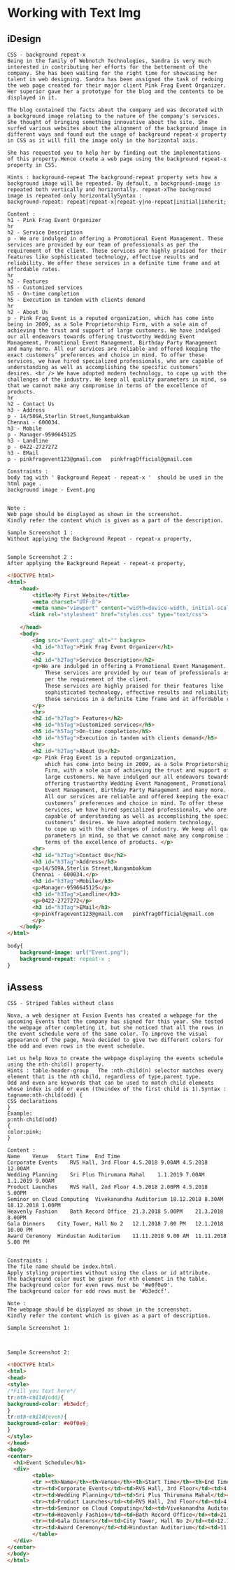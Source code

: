 # Working with Text Img
## iDesign
    CSS - background repeat-x
    Being in the family of Webnotch Technologies, Sandra is very much interested in contributing her efforts for the betterment of the company. She has been waiting for the right time for showcasing her talent in web designing. Sandra has been assigned the task of redoing the web page created for their major client Pink Frag Event Organizer. Her superior gave her a prototype for the blog and the contents to be displayed in it.

    The blog contained the facts about the company and was decorated with a background image relating to the nature of the company's services. She thought of bringing something innovative about the site. She surfed various websites about the alignment of the background image in different ways and found out the usage of background repeat-x property in CSS as it will fill the image only in the horizontal axis.

    She has requested you to help her by finding out the implementations of this property.Hence create a web page using the background repeat-x property in CSS.

    Hints : background-repeat The background-repeat property sets how a background image will be repeated. By default, a background-image is repeated both vertically and horizontally. repeat-xThe background image is repeated only horizontallySyntax :    
    background-repeat: repeat|repeat-x|repeat-y|no-repeat|initial|inherit; 

    Content :
    h1 - Pink Frag Event Organizer
    hr
    h2 - Service Description
    p - We are indulged in offering a Promotional Event Management. These services are provided by our team of professionals as per the requirement of the client. These services are highly praised for their features like sophisticated technology, effective results and reliability. We offer these services in a definite time frame and at affordable rates.
    hr
    h2 - Features
    h5 - Customized services
    h5 - On-time completion
    h5 - Execution in tandem with clients demand
    hr
    h2 - About Us
    p - Pink Frag Event is a reputed organization, which has come into being in 2009, as a Sole Proprietorship Firm, with a sole aim of achieving the trust and support of large customers. We have indulged our all endeavors towards offering trustworthy Wedding Event Management, Promotional Event Management, Birthday Party Management and many more. All our services are reliable and offered keeping the exact customers’ preferences and choice in mind. To offer these services, we have hired specialized professionals, who are capable of understanding as well as accomplishing the specific customers’ desires. <br /> We have adopted modern technology, to cope up with the challenges of the industry. We keep all quality parameters in mind, so that we cannot make any compromise in terms of the excellence of products.
    hr
    h2 - Contact Us
    h3 - Address
    p - 14/509A,Sterlin Street,Nungambakkam
    Chennai - 600034.
    h3 - Mobile
    p - Manager-9596645125
    h3 - Landline
    p - 0422-2727272
    h3 - EMail
    p - pinkfragevent123@gmail.com   pinkfragOfficial@gmail.com

    Constraints :
    body tag with ' Background Repeat - repeat-x '  should be used in the html page .
    background image - Event.png


    Note :
    Web page should be displayed as shown in the screenshot.
    Kindly refer the content which is given as a part of the description.

    Sample Screenshot 1 :
    Without applying the Background Repeat - repeat-x property,


    Sample Screenshot 2 :
    After applying the Background Repeat - repeat-x property,

```html title="index.html"
<!DOCTYPE html>
<html>
    <head>
        <title>My First Website</title>
        <meta charset="UTF-8">
        <meta name="viewport" content="width=device-width, initial-scale=1.0">
       <link rel="stylesheet" href="styles.css" type="text/css">

    </head>
    <body>
        <img src="Event.png" alt="" backgro>
        <h1 id="h1Tag">Pink Frag Event Organizer</h1>  
        <hr>
        <h2 id="h2Tag">Service Description</h2>
        <p>We are indulged in offering a Promotional Event Management. 
            These services are provided by our team of professionals as 
            per the requirement of the client. 
            These services are highly praised for their features like 
            sophisticated technology, effective results and reliability. We offer 
            these services in a definite time frame and at affordable rates.
        </p>
        <hr>
        <h2 id="h2Tag"> Features</h2>
        <h5 id="h5Tag">Customized services</h5>
        <h5 id="h5Tag">On-time completion</h5>
        <h5 id="h5Tag">Execution in tandem with clients demand</h5>
        <hr>
        <h2 id="h2Tag">About Us</h2>
        <p> Pink Frag Event is a reputed organization, 
            which has come into being in 2009, as a Sole Proprietorship
            Firm, with a sole aim of achieving the trust and support of 
            large customers. We have indulged our all endeavors towards 
            offering trustworthy Wedding Event Management, Promotional
            Event Management, Birthday Party Management and many more. 
            All our services are reliable and offered keeping the exact 
            customers’ preferences and choice in mind. To offer these 
            services, we have hired specialized professionals, who are 
            capable of understanding as well as accomplishing the specific 
            customers’ desires. We have adopted modern technology, 
            to cope up with the challenges of industry. We keep all quality 
            parameters in mind, so that we cannot make any compromise in 
            terms of the excellence of products. </p>
        <hr>
        <h2 id="h2Tag">Contact Us</h2>
        <h3 id="h3Tag">Address</h3>
        <p>14/509A,Sterlin Street,Nungambakkam
        Chennai - 600034.</p>
        <h3 id="h3Tag">Mobile</h3>
        <p>Manager-9596645125</p>
        <h3 id="h3Tag">Landline</h3>
        <p>0422-2727272</p>
        <h3 id="h3Tag">EMail</h3>
        <p>pinkfragevent123@gmail.com   pinkfragOfficial@gmail.com
        </p>
    </body>
</html>

```
```css title="styles.css"
body{
    background-image: url("Event.png");
    background-repeat: repeat-x ;
}
```
## iAssess
    CSS - Striped Tables without class

    Nova, a web designer at Fusion Events has created a webpage for the upcoming Events that the company has signed for this year. She tested the webpage after completing it, but she noticed that all the rows in the event schedule were of the same color. To improve the visual appearance of the page, Nova decided to give two different colors for the odd and even rows in the event schedule.

    Let us help Nova to create the webpage displaying the events schedule using the nth-child() property.
    Hints : table-header-group   The :nth-child(n) selector matches every element that is the nth child, regardless of type,parent type.
    Odd and even are keywords that can be used to match child elements whose index is odd or even (theindex of the first child is 1).Syntax :   tagname:nth-child(odd) {
    CSS declarations
    }
    Example:   
    p:nth-child(odd) 
    {   
    color:pink;
    }

    Content :
    Name	Venue	Start Time	End Time
    Corporate Events	RVS Hall, 3rd Floor	4.5.2018 9.00AM	4.5.2018 12.00AM
    Wedding Planning	Sri Plus Thirumana Mahal	1.1.2019 7.00AM	1.1.2019 9.00AM
    Product Launches	RVS Hall, 2nd Floor	4.5.2018 2.00PM	4.5.2018 5.00PM
    Seminor on Cloud Computing	Vivekanandha Auditorium	18.12.2018 8.30AM	18.12.2018 1.00PM
    Heavenly Fashion	Bath Record Office	21.3.2018 5.00PM	21.3.2018 8.00PM
    Gala Dinners	City Tower, Hall No 2	12.1.2018 7.00 PM	12.1.2018 10.00 PM
    Award Ceremony	Hindustan Auditorium	11.11.2018 9.00 AM	11.11.2018 5.00 PM


    Constraints :
    The file name should be index.html.
    Apply styling properties without using the class or id attribute.
    The background color must be given for nth element in the table.
    The background color for even rows must be '#e0f0e9'.
    The background color for odd rows must be '#b3edcf'.

    Note :
    The webpage should be displayed as shown in the screenshot.
    Kindly refer the content which is given as a part of description.

    Sample Screenshot 1:



    Sample Screenshot 2:


```html title="index.html"
<!DOCTYPE html>
<html>
<head>
<style>
/*Fill you text here*/
tr:nth-child(odd){
background-color: #b3edcf;
}
tr:nth-child(even){
background-color: #e0f0e9;
}
</style>
</head>
<body>
<center>
  <h1>Event Schedule</h1>
  <div>          
		<table>
		<tr ><th>Name</th><th>Venue</th><th>Start Time</th><th>End Time</th></tr>
		<tr><td>Corporate Events</td><td>RVS Hall, 3rd Floor</td><td>4.5.2018 9.00AM</td><td>4.5.2018 12.00AM</td></tr>
		<tr><td>Wedding Planning</td><td>Sri Plus Thirumana Mahal</td><td>1.1.2019 7.00AM</td><td>1.1.2019 9.00AM</td></tr>
		<tr><td>Product Launches</td><td>RVS Hall, 2nd Floor</td><td>4.5.2018 2.00PM</td><td>4.5.2018 5.00PM</td></tr>
		<tr><td>Seminor on Cloud Computing</td><td>Vivekanandha Auditorium</td><td>18.12.2018 8.30AM</td><td>18.12.2018 1.00PM</td></tr>
		<tr><td>Heavenly Fashion</td><td>Bath Record Office</td><td>21.3.2018 5.00PM</td><td>21.3.2018 8.00PM</td></tr>
		<tr><td>Gala Dinners</td><td>City Tower, Hall No 2</td><td>12.1.2018 7.00 PM</td><td>12.1.2018 10.00 PM</td></tr>
		<tr><td>Award Ceremony</td><td>Hindustan Auditorium</td><td>11.11.2018 9.00 AM</td><td>11.11.2018 5.00 PM</td></tr>
		</table>
  </div>
</center>
</body>
</html>

```